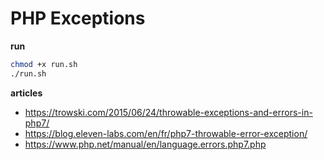 # PHP Exceptions

__run__

```sh
chmod +x run.sh
./run.sh
```

__articles__

- https://trowski.com/2015/06/24/throwable-exceptions-and-errors-in-php7/
- https://blog.eleven-labs.com/en/fr/php7-throwable-error-exception/
- https://www.php.net/manual/en/language.errors.php7.php
